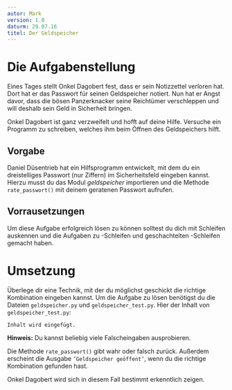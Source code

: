 ```yaml
---
autor: Mark  
version: 1.0  
daturm: 29.07.16  
titel: Der Geldspeicher  
---
```


Die Aufgabenstellung
====================

Eines Tages stellt Onkel Dagobert fest, dass er sein Notizzettel
verloren hat. Dort hat er das Passwort für seinen Geldspeicher notiert.
Nun hat er Angst davor, dass die bösen Panzerknacker seine Reichtümer
verschleppen und will deshalb sein Geld in Sicherheit bringen.

Onkel Dagobert ist ganz verzweifelt und hofft auf deine Hilfe. Versuche
ein Programm zu schreiben, welches ihm beim Öffnen des Geldspeichers
hilft.

Vorgabe
-------

Daniel Düsentrieb hat ein Hilfsprogramm entwickelt, mit dem du ein
dreistelliges Passwort (nur Ziffern) im Sicherheitsfeld eingeben kannst.
Hierzu musst du das Modul *geldspeicher* importieren und die Methode
`rate_passwort()` mit deinem geratenen Passwort aufrufen.

Vorrausetzungen
---------------

Um diese Aufgabe erfolgreich lösen zu können solltest du dich mit
Schleifen auskennen und die Aufgaben zu -Schleifen und geschachtelten
-Schleifen gemacht haben.

Umsetzung
=========

Überlege dir eine Technik, mit der du möglichst geschickt die richtige
Kombination eingeben kannst.
Um die Aufgabe zu lösen benötigst du die Dateien `geldspeicher.py` und `geldspeicher_test.py`.
Hier der Inhalt von `geldspeicher_test.py`:
    
```{.python include="geldspeicher_test.py"}
Inhalt wird eingefügt.
```

**Hinweis:** Du kannst beliebig viele Falscheingaben ausprobieren.  


Die Methode `rate_passwort()` gibt wahr oder falsch zurück. Außerdem
erscheint die Ausgabe `’Geldspeicher geöffent’`, wenn du die richtige
Kombination gefunden hast.

Onkel Dagobert wird sich in diesem Fall bestimmt erkenntlich zeigen.
